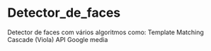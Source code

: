 # Detector_de_faces
Detector de faces com vários algoritmos como:
Template Matching
Cascade (Viola)
API Google media

